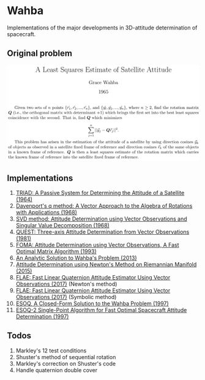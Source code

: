 # Wahba
Implementations of the major developments in 3D-attitude determination of spacecraft.

## Original problem
<p align="center">
  <img src="wahba's_problem.PNG" width="800">
</p>

## Implementations
1. [TRIAD: A Passive System for Determining the Attitude of a Satellite (1964)](matlab/algorithms/triad1964.m)
2. [Davenport's q method: A Vector Approach to the Algebra of Rotations with Applications (1968)](matlab/algorithms/davenport1968.m)
3. [SVD method: Attitude Determination using Vector Observations and Singular Value Decomposition (1968)](matlab/algorithms/svd1968.m)
4. [QUEST: Three-axis Attitude Determination from Vector Observations (1981)](matlab/algorithms/quest1981.m)
5. [FOMA: Attitude Determination using Vector Observations, A Fast Optimal Matrix Algorithm (1993)](matlab/algorithms/foma1993.m)
6. [An Analytic Solution to Wahba's Problem (2013)](matlab/algorithms/yang_analytical2013.m)
7. [Attitude Determination using Newton's Method on Riemannian Manifold (2015)](matlab/algorithms/yang_manifold2015.m)
8. [FLAE: Fast Linear Quaternion Attitude Estimator Using Vector Observations (2017)](matlab/algorithms/flae_newton2017.m) (Newton's method)
9. [FLAE: Fast Linear Quaternion Attitude Estimator Using Vector Observations (2017)](matlab/algorithms/flae_symbolic2017.m) (Symbolic method)
10. [ESOQ, A Closed-Form Solution to the Wahba Problem (1997)](matlab/algorithms/esoq.m)
11. [ESOQ-2 Single-Point Algorithm for Fast Optimal Spacecraft Attitude Determination (1997)](matlab/algorithms/esoq2.m)

## Todos
1. Markley's 12 test conditions
2. Shuster's method of sequential rotation
3. Markley's correction on Shuster's code
4. Handle quaternion double cover
